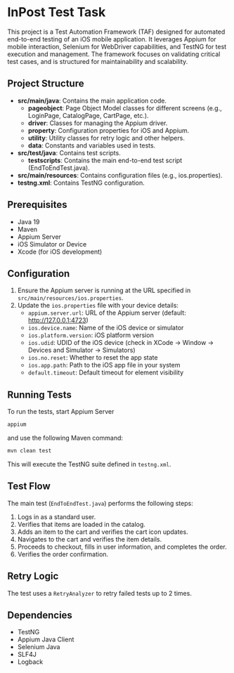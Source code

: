 # InPost Test Task

This project is a Test Automation Framework (TAF) designed for automated end-to-end testing of an iOS 
mobile application. It leverages Appium for mobile interaction, Selenium for WebDriver capabilities, 
and TestNG for test execution and management. The framework focuses on validating critical test cases, 
and is structured for maintainability and scalability.

## Project Structure

- **src/main/java**: Contains the main application code.
  - **pageobject**: Page Object Model classes for different screens (e.g., LoginPage, CatalogPage, CartPage, etc.).
  - **driver**: Classes for managing the Appium driver.
  - **property**: Configuration properties for iOS and Appium.
  - **utility**: Utility classes for retry logic and other helpers.
  - **data**: Constants and variables used in tests.
- **src/test/java**: Contains test scripts.
  - **testscripts**: Contains the main end-to-end test script (EndToEndTest.java).
- **src/main/resources**: Contains configuration files (e.g., ios.properties).
- **testng.xml**: Contains TestNG configuration.

## Prerequisites

- Java 19
- Maven
- Appium Server
- iOS Simulator or Device
- Xcode (for iOS development)

## Configuration

1. Ensure the Appium server is running at the URL specified in `src/main/resources/ios.properties`.
2. Update the `ios.properties` file with your device details:
   - `appium.server.url`: URL of the Appium server (default: http://127.0.0.1:4723)
   - `ios.device.name`: Name of the iOS device or simulator
   - `ios.platform.version`: iOS platform version
   - `ios.udid`: UDID of the iOS device (check in XCode -> Window -> Devices and Simulator -> Simulators)
   - `ios.no.reset`: Whether to reset the app state
   - `ios.app.path`: Path to the iOS app file in your system
   - `default.timeout`: Default timeout for element visibility

## Running Tests

To run the tests, start Appium Server 

```bash
appium
```

and use the following Maven command:

```bash
mvn clean test
```

This will execute the TestNG suite defined in `testng.xml`.

## Test Flow

The main test (`EndToEndTest.java`) performs the following steps:
1. Logs in as a standard user.
2. Verifies that items are loaded in the catalog.
3. Adds an item to the cart and verifies the cart icon updates.
4. Navigates to the cart and verifies the item details.
5. Proceeds to checkout, fills in user information, and completes the order.
6. Verifies the order confirmation.

## Retry Logic

The test uses a `RetryAnalyzer` to retry failed tests up to 2 times.

## Dependencies

- TestNG
- Appium Java Client
- Selenium Java
- SLF4J
- Logback
